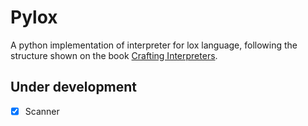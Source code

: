# Pylox

A python implementation of interpreter for lox language, following the structure shown on the book [Crafting Interpreters](https://craftinginterpreters.com).

## Under development
- [x] Scanner

